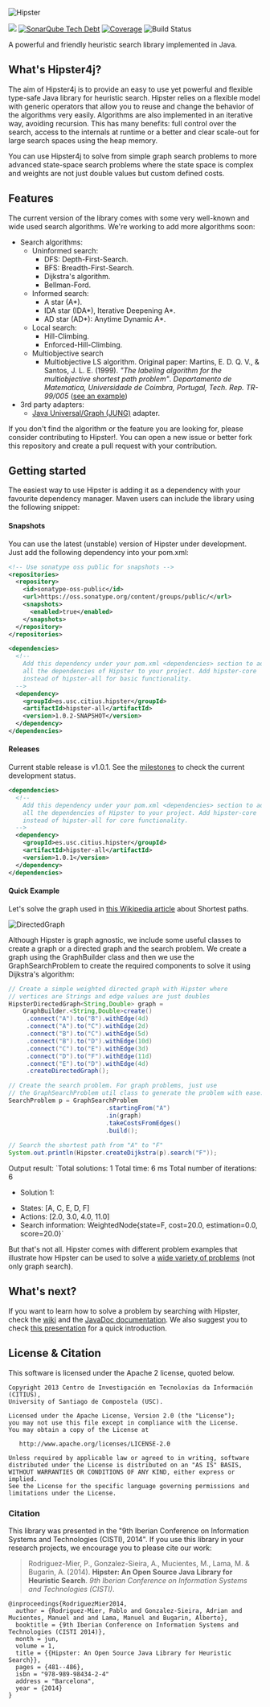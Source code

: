![Hipster](src/main/doclava/custom/assets/hipster-template/assets/images/header-logo.png?raw=true)

[![](https://jitpack.io/v/citiususc/hipster.svg)](https://jitpack.io/#citiususc/hipster)
[![SonarQube Tech Debt](https://img.shields.io/sonar/http/nemo.sonarqube.org/es.usc.citius.hipster:hipster-pom/tech_debt.svg)](http://nemo.sonarqube.org/dashboard/index/es.usc.citius.hipster:hipster-pom) 
[![Coverage](https://img.shields.io/sonar/http/nemo.sonarqube.org/es.usc.citius.hipster:hipster-pom/coverage.svg)]()
![Build Status](https://api.travis-ci.org/citiususc/hipster.svg?branch=development)

A powerful and friendly heuristic search library implemented in Java.

## What's Hipster4j?

The aim of Hipster4j is to provide an easy to use yet powerful and flexible type-safe Java library for heuristic search. 
Hipster relies on a flexible model with generic operators that allow you to reuse and change the behavior of the algorithms very easily. Algorithms are also implemented in an iterative way, avoiding recursion. This has many benefits: full control over the search, access to the internals at runtime or a better and clear scale-out for large search spaces using the heap memory.

You can use Hipster4j to solve from simple graph search problems to more advanced state-space search problems where the state space is complex and weights are not just double values but custom defined costs.

## Features

The current version of the library comes with some very well-known and wide used search algorithms. We're working to add more algorithms soon:

* Search algorithms:
    * Uninformed search:
        * DFS: Depth-First-Search.
        * BFS: Breadth-First-Search.
        * Dijkstra's algorithm.
        * Bellman-Ford.
    * Informed search:
        * A star (A*).
        * IDA star (IDA*), Iterative Deepening A*.
        * AD star (AD*): Anytime Dynamic A*.
    * Local search:
        * Hill-Climbing.
        * Enforced-Hill-Climbing.
    * Multiobjective search
        * Multiobjective LS algorithm. Original paper: Martins, E. D. Q. V., & Santos, J. L. E. (1999). *"The labeling algorithm for the multiobjective shortest path problem"*. <i>Departamento de Matematica, Universidade de Coimbra, Portugal, Tech. Rep. TR-99/005</i> ([see an example](https://github.com/citiususc/hipster/wiki/Multiobjective-Search-with-Hipster-and-TinkerPop-Blueprints))
* 3rd party adapters:
    * [Java Universal/Graph (JUNG)](http://jung.sourceforge.net/) adapter.

If you don't find the algorithm or the feature you are looking for, please consider contributing to Hipster!. You can open a new issue or better fork this repository and create a pull request with your contribution.

## Getting started

The easiest way to use Hipster is adding it as a dependency with your favourite dependency manager.
Maven users can include the library using the following snippet:

#### Snapshots

You can use the latest (unstable) version of Hipster under development. Just add the following dependency into your pom.xml:

```xml
<!-- Use sonatype oss public for snapshots -->
<repositories>
  <repository>
    <id>sonatype-oss-public</id>
    <url>https://oss.sonatype.org/content/groups/public/</url>
    <snapshots>
      <enabled>true</enabled>
    </snapshots>
  </repository>
</repositories>

<dependencies>
  <!-- 
    Add this dependency under your pom.xml <dependencies> section to add
    all the dependencies of Hipster to your project. Add hipster-core
    instead of hipster-all for basic functionality.
  -->
  <dependency>
    <groupId>es.usc.citius.hipster</groupId>
    <artifactId>hipster-all</artifactId>
    <version>1.0.2-SNAPSHOT</version>
  </dependency>
</dependencies>
```

#### Releases

Current stable release is v1.0.1. See the [milestones](https://github.com/citiususc/hipster/milestones) to check the current development status.

```xml
<dependencies>
  <!--
    Add this dependency under your pom.xml <dependencies> section to add
    all the dependencies of Hipster to your project. Add hipster-core
    instead of hipster-all for core functionality.
  -->
  <dependency>
    <groupId>es.usc.citius.hipster</groupId>
    <artifactId>hipster-all</artifactId>
    <version>1.0.1</version>
  </dependency>
</dependencies>
```

#### Quick Example

Let's solve the graph used in [this Wikipedia article](http://en.wikipedia.org/wiki/Shortest_path_problem)
about Shortest paths.

![DirectedGraph](http://upload.wikimedia.org/wikipedia/commons/thumb/3/3b/Shortest_path_with_direct_weights.svg/512px-Shortest_path_with_direct_weights.svg.png)

Although Hipster is graph agnostic, we include some useful classes to create a graph or a
directed graph and the search problem. We create a graph using the GraphBuilder class and then
we use the GraphSearchProblem to create the required components to solve it using Dijkstra's algorithm:

```java
// Create a simple weighted directed graph with Hipster where
// vertices are Strings and edge values are just doubles
HipsterDirectedGraph<String,Double> graph = 
    GraphBuilder.<String,Double>create()
     .connect("A").to("B").withEdge(4d)
     .connect("A").to("C").withEdge(2d)
     .connect("B").to("C").withEdge(5d)
     .connect("B").to("D").withEdge(10d)
     .connect("C").to("E").withEdge(3d)
     .connect("D").to("F").withEdge(11d)
     .connect("E").to("D").withEdge(4d)
     .createDirectedGraph();

// Create the search problem. For graph problems, just use
// the GraphSearchProblem util class to generate the problem with ease.
SearchProblem p = GraphSearchProblem
                           .startingFrom("A")
                           .in(graph)
                           .takeCostsFromEdges()
                           .build();
                           
// Search the shortest path from "A" to "F"
System.out.println(Hipster.createDijkstra(p).search("F"));
```

Output result:
`Total solutions: 1
Total time: 6 ms
Total number of iterations: 6
+ Solution 1: 
 - States: 
	[A, C, E, D, F]
 - Actions: 
	[2.0, 3.0, 4.0, 11.0]
 - Search information: 
	WeightedNode{state=F, cost=20.0, estimation=0.0, score=20.0}`

But that's not all. Hipster comes with different problem examples
that illustrate how Hipster can be used to solve a [wide variety of problems](https://github.com/citiususc/hipster/tree/0c0ec9cb5087fede9930a6efbd5126afd69896ac/hipster-examples/src/main/java/es/usc/citius/hipster/examples) (not only graph search).

## What's next?

If you want to learn how to solve a problem by searching with Hipster, check the [wiki](https://github.com/citiususc/hipster/wiki) and the [JavaDoc documentation](http://www.hipster4j.org/hipster-javadocs).
We also suggest you to check [this presentation](https://speakerdeck.com/pablormier/hipster-an-open-source-java-library-for-heuristic-search) for a quick introduction.

## License & Citation

This software is licensed under the Apache 2 license, quoted below.

    Copyright 2013 Centro de Investigación en Tecnoloxías da Información (CITIUS),
    University of Santiago de Compostela (USC).

    Licensed under the Apache License, Version 2.0 (the "License");
    you may not use this file except in compliance with the License.
    You may obtain a copy of the License at

       http://www.apache.org/licenses/LICENSE-2.0

    Unless required by applicable law or agreed to in writing, software
    distributed under the License is distributed on an "AS IS" BASIS,
    WITHOUT WARRANTIES OR CONDITIONS OF ANY KIND, either express or implied.
    See the License for the specific language governing permissions and
    limitations under the License.
    
    

### Citation

This library was presented in the "9th Iberian Conference on Information Systems and Technologies (CISTI), 2014". If you use this library in your research projects, we encourage you to please cite our work: 

> Rodriguez-Mier, P., Gonzalez-Sieira, A., Mucientes, M., Lama, M. & Bugarin, A. (2014). **Hipster: An Open Source Java Library for Heuristic Search**. _9th Iberian Conference on Information Systems and Technologies (CISTI)_.

```
@inproceedings{RodriguezMier2014,
  author = {Rodriguez-Mier, Pablo and Gonzalez-Sieira, Adrian and Mucientes, Manuel and and Lama, Manuel and Bugarin, Alberto},
  booktitle = {9th Iberian Conference on Information Systems and Technologies (CISTI 2014)},
  month = jun,
  volume = 1,
  title = {{Hipster: An Open Source Java Library for Heuristic Search}},
  pages = {481--486},
  isbn = "978-989-98434-2-4"
  address = "Barcelona",
  year = {2014}
}
```
